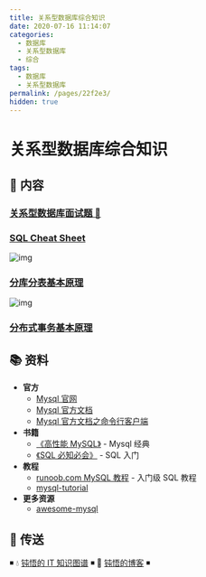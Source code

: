 ```yaml
---
title: 关系型数据库综合知识
date: 2020-07-16 11:14:07
categories:
  - 数据库
  - 关系型数据库
  - 综合
tags:
  - 数据库
  - 关系型数据库
permalink: /pages/22f2e3/
hidden: true
---
```


# 关系型数据库综合知识

## 📖 内容

### [关系型数据库面试题 💯](01.关系型数据库面试.md)

### [SQL Cheat Sheet](02.SqlCheatSheet.md)

![img](https://github.com/zhaoquyang/images/raw/dev/snap/20200115160512.png)

### [分库分表基本原理](https://dunwu.github.io/blog/pages/e1046e/)

![img](https://github.com/zhaoquyang/images/raw/dev/snap/20200716110854.png)

### [分布式事务基本原理](https://dunwu.github.io/blog/pages/e1881c/)

## 📚 资料

- **官方**
  - [Mysql 官网](https://www.mysql.com/)
  - [Mysql 官方文档](https://dev.mysql.com/doc/)
  - [Mysql 官方文档之命令行客户端](https://dev.mysql.com/doc/refman/8.0/en/mysql.html)
- **书籍**
  - [《高性能 MySQL》](https://item.jd.com/11220393.html) - Mysql 经典
  - [《SQL 必知必会》](https://item.jd.com/11232698.html) - SQL 入门
- **教程**
  - [runoob.com MySQL 教程](http://www.runoob.com/mymysql-tutorial.html) - 入门级 SQL 教程
  - [mysql-tutorial](https://github.com/jaywcjlove/mysql-tutorial)
- **更多资源**
  - [awesome-mysql](https://github.com/jobbole/awesome-mysql-cn)

## 🚪 传送

◾ 💧 [钝悟的 IT 知识图谱](https://dunwu.github.io/waterdrop/) ◾ 🎯 [钝悟的博客](https://dunwu.github.io/blog/) ◾
